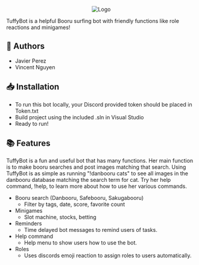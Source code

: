 ﻿<p align="center">
  <a>
    <img src="https://upload.wikimedia.org/wikipedia/commons/thumb/1/11/CSUF_Titans_Logo.svg/201px-CSUF_Titans_Logo.svg.png?20170424215842" alt="Logo">
  </a>
</p>
TuffyBot is a helpful Booru surfing bot with friendly functions like role reactions and minigames!

## 📄 Authors

- Javier Perez
- Vincent Nguyen

## 📥 Installation
- To run this bot locally, your Discord provided token should be placed in Token.txt
- Build project using the included .sln in Visual Studio
- Ready to run!

## 📚 Features
TuffyBot is a fun and useful bot that has many functions. Her main function is to make booru searches and post images matching that search. Using TuffyBot is as simple as running "!danbooru cats" to see all images in the danbooru database matching the search term for cat. Try her help command, !help, to learn more about how to use her various commands.
- Booru search (Danbooru, Safebooru, Sakugabooru)
	- Filter by tags, date, score, favorite count
- Minigames
	- Slot machine, stocks, betting
- Reminders
	- Time delayed bot messages to remind users of tasks.
- Help command
	- Help menu to show users how to use the bot.
- Roles
	- Uses discords emoji reaction to assign roles to users automatically.

